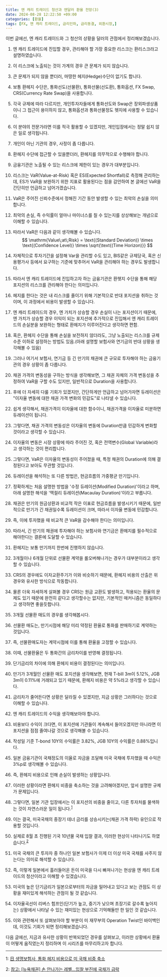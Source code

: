 ```yaml
---
title: 엔 캐리 트레이드 청산과 엔달러 환율 전망(3)
date: 2024-08-28 12:22:50 +09:00
categories: [환율]
tags: [FX, 엔 캐리 트레이드, 금리인하, 금리동결, 외환시장,]
---
```


이번 글에선, 엔 캐리 트레이드와 그 청산의 상황을 달러의 관점에서 정리해보겠습니다.

1. 엔 캐리 트레이드에 진입할 경우, 관리해야 할 가장 중요한 리스크는 환리스크라고 설명하였습니다.
2. 이 리스크에 노출되는 것이 가계의 경우 큰 문제가 되지 않습니다.
3. 큰 문제가 되지 않을 뿐더러, 마땅한 헤지(Hedge)수단이 없기도 합니다.
4. 보통 환헤지 수단은, 통화선도(선물환), 통화선물(선도환), 통화옵션, FX Swap, CRS(Currency Rate Swap)을 사용합니다.
5. 각국 규제에 따라 다르지만, 개인투자자들에게 통화선도와 Swap은 장외파생상품이니 그 접근이 용이하지 않고, 통화옵션과 통화선물정도 헷지에 사용할 수 있습니다.
6. 이 분야의 전문가라면 이를 적극 활용할 수 있겠지만, 개인입장에서는 정말 쉽지 않은 일로 생각됩니다.
7. 개인이 아닌 기관의 경우, 사정이 좀 다릅니다.
8. 환헤지 수단에 접근할 수 있을뿐더러, 환헤지를 의무적으로 수행해야 합니다.
9.  금융기관은 노출될 수 있는 리스크에 제한이 있는 경우가 대부분입니다.
10. 리스크는 VaR(Value-at-Risk) 혹은 ES(Expected Shortfall)로 측정해 관리하는데, ES가 VaR을 보완하기 위한 지표로 활용된다는 점을 감안하여 본 글에선 VaR을 간단히만 언급하고 넘어가겠습니다.
11. VaR은 주어진 신뢰수준에서 정해진 기간 동안 발생할 수 있는 최악의 손실을 의미합니다.
12. 최악의 손실, 즉 수익률이 얼마나 마이너스를 칠 수 있는지를 상상해보는 개념으로 이해할 수 있습니다.
13. 따라서 VaR은 다음과 같이 생각해볼 수 있습니다. 
$$ \mathrm{Value\;at\;Risk} = \text{(Standard Deviation)} \times \text{(Confidence Level)} \times \sqrt{\text{(Time Horizon)}} $$

14.   자체적으로 투자기간을 설정해 Var을 관리할 수도 있고, BIS같은 규제당국, 혹은 신용평가사 등에서 요구하는 기준에 맞추어서 VaR을 관리해야 하는 경우도 발생합니다.
15.  따라서 엔 캐리 트레이드에 진입하고자 하는 금융기관은 환헷지 수단을 통해 해당 포지션의 리스크를 관리해야 한다는 의미입니다.
16.  헤지를 한다는 것은 내 리스크를 줄이기 위해 기본적으로 반대 포지션을 취하는 것이며, 이 과정에서 비용이 발생할 수 있습니다.
17.  엔 캐리 트레이드의 경우, 엔 가치가 상승할 경우 손실이 나는 포지션이기 때문에, 엔 가치가 상승할 경우 이익이 되는 포지션에 추가적으로 진입해서 엔 캐리 트레이드의 손실분을 보완하는 형태로 환헤지가 이루어진다고 생각하면 편함.
18.  혹은, 환헤지 수단을 통해 손실을 보전하지 않더라도, 그냥 노출되는 리스크를 규제수준 이하로 설정하는 방법도 있음.(아래 설명할 보험사와 연기금의 반대 상황을 생각해볼 수 있음)
19.  그러나 여기서 보험사, 연기금 등 긴 만기의 채권에 큰 규모로 투자해야 하는 금융기관의 경우 상황이 좀 다릅니다.
20.  채권 가격의 변동성을 구하는 방식을 생각해보면, 그 채권 자체의 가격 변동성을 추정하여 VaR을 구할 수도 있지만, 일반적으로 Duration을 사용합니다.
21.  후에 더 자세히 다룰 기회가 있겠지만, 간단하게만 언급하고 넘어가자면 듀레이션은 "이자율 변동에 대한 채권 가격 변화의 민감도"로 나타낼 수 있습니다.
22.  쉽게 생각해서, 채권가격이 이자율에 대한 함수이니, 채권가격을 이자율로 미분하면 듀레이션이 됩니다.
23. 그렇다면, 채권 가격의 변동성은 이자율의 변동에 Duration만큼 민감하게 변화할 것이라고 생각할 수 있습니다.
24. 이자율의 변동은 시장 상황에 따라 주어진 것, 혹은 전역변수(Global Variable)라고 생각하는 것이 편리합니다.
25. 그렇다면, VaR은 이자율의 변동성이 주어졌을 때, 특정 채권의 Duration에 의해 결정된다고 보아도 무관할 것입니다.
26. 듀레이션을 해석하는 또 다른 방법은, 현금흐름의 가중평균 만기입니다.
27. 정확하게는 처음 설명한 방법을 '수정 듀레이션(Modified Duration)'이라고 하며, 아래 설명한 해석을 '맥컬리 듀레이션(Macaulay Duration)'이라고 부릅니다.
28. 채권은 만기의 원금상환과 비교적 작은 이표로 현금흐름을 발생시키기 때문에, 일반적으로 만기가 긴 채권일수록 듀레이션이 크며, 따라서 이자율 변동에 민감합니다.
29. 즉, 이에 투자했을 때 비교적 큰 VaR을 감수해야 한다는 의미입니다.
30. 따라서, 긴 만기의 채권에 투자해야 하는 보험사와 연기금은 환헤지를 필수적으로 해야한다는 결론에 도달할 수 있습니다.
31. 환헤지는 보통 만기까지 한번에 진행하지 않습니다.
32. 3개월이나 6개월 단위로 선물환 계약을 롤오버해나가는 경우가 대부분이라고 생각할 수 있습니다.
33. CRS의 경우에도 이자교환주기가 이와 비슷하기 때문에, 환헤지 비용의 산출은 위 경우와 유사한 방식으로 작동합니다.
34. 물론 더욱 자세하게 살펴볼 경우 CRS는 원금 교환도 발생하고, 적용되는 환율의 문제도 있기 때문에 완전히 같다고 생각할수는 없지만, 기본적인 매커니즘은 동일하다고 생각하면 좋을듯합니다.
35. 3개월 선물환 매도의 경우를 생각해봅시다.
36. 선물환 매도는, 만기시점에 해당 미리 약정된 환율로 통화를 판매하기로 계약하는 것입니다.
37. 즉, 선물환매도자는 계약시점에 이를 통해 환율을 고정할 수 있습니다.
38. 이때, 선물환율은 두 통화간의 금리차이를 반영해 결정됩니다.
39. 단기금리의 차이에 의해 환헤지 비용이 결정된다는 의미입니다.
40. 만기가 3개월인 선물환 매도 포지션을 생각해보면, 현재 T-bill 3m이 5.12%, JGB 3m이 0.11%에 거래되고 있기 때문에, 환헤지 비용은 약 5%라고 생각할 수 있습니다.
41. 금리차가 줄어든다면 상황은 달라질 수 있겠지만, 지금 상황은 그러하다는 것으로 이해할 수 있습니다.
42. 엔 캐리 트레이드의 수익을 생각해보아야 합니다.
43. 비용보다 수익이 크다면, 이 포지션에 기관들이 계속해서 들어오겠지만 아니라면 이 포지션을 점점 줄여나갈 것으로 생각해볼 수 있습니다.
44. 작성일 기준 T-bond 10Y의 수익률은 3.82%, JGB 10Y의 수익률은 0.88%입니다.
45. 일본 금융기관이 국채정도의 이율로 자금을 조달해 미국 국채에 투자했을 때 수익은 3%p로 생각해볼 수 있습니다.
46. 즉, 환헤지 비용으로 인해 손실이 발생하는 상황입니다.
47. 이러한 상황이라면 환헤지 비중을 축소하는 것을 고려해야겠지만, 앞서 설명한 규제가 문제입니다.
48. 그렇다면, 일본 기관 입장에서는 이 포지션의 비중을 줄이고, 다른 투자처를 물색하는 것이 자연스러운 일이 됩니다.<sup>[1](https://www.g-enews.com/ko-kr/news/article/news_all/202210261106417968e8b8a793f7_1/article.html)</sup> 
49. 이는 결국, 미국국채의 중장기 테너 금리를 상승시키는(채권 가격 하락) 유인으로 작용할 것입니다.
50. 실제로 8월 초 진행된 기국 10년물 국채 입찰 결과, 이러한 현상이 나타나기도 하였습니다.<sup>[2](https://news.einfomax.co.kr/news/articleView.html?idxno=4320480)</sup> 
51. 미국 국채의 큰 투자자 중 하나인 일본 보험사가 이제 더 이상 미국 국채를 사주지 않는다는 의미로 해석할 수 있습니다.
52. 즉, 이렇게 일본에서 흘러들어온 돈이 미국을 다시 빠져나가는 현상을 엔 캐리 트레이드의 청산이라고 이해할 수 있겠습니다.
53. 미국의 높은 단기금리가 일본으로부터의 자금을 밀어내고 있다고 보는 관점도 이 상황을 재미있게 해석하는 관점이 될 것 같습니다.
54. 이자율곡선이 리버스 험프인(단기가 높고, 중기가 낮으며 초장기로 갈수록 높아지는) 상황에서 나타날 수 있는 재미있는 현상으로 기억해둘만 한 일인 것 같습니다.
55. 이와 관련해서 또 살펴보아야 할 부분이 미 재무부의 Operation Twist인 바이백인데, 이것도 기회가 되면 정리해보겠습니다.


다음 글에선, 지금과 유사한 상황이 반복되었던 경우를 살펴보고, 이러한 상황에서 환율이 어떻게 움직였는지 정리하며 이 시리즈를 마무리하고자 합니다.

---

<a name=참고1>1</a>: [日 생명보험사, 통화 헤지 비용으로 미 국채 비중 축소](https://www.g-enews.com/ko-kr/news/article/news_all/202210261106417968e8b8a793f7_1/article.html)

<a name=참고2>2</a>: [참고: [뉴욕채권] 손 안나가는 레벨...입찰 부진에 국채가 급락](https://news.einfomax.co.kr/news/articleView.html?idxno=4320480)
